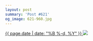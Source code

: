 ```yaml
---
layout: post
summary: 'Post #621'
og_image: 621-960.jpg
---
```


<p>
 <time>
  <a href="/621">
   {{ page.date | date: "%B %-d, %Y" }}
  </a>
 </time>
 <a href="/621">
  <img data-taken="4/26/2017" sizes="(min-width: 700px) 50vw, calc(100vw - 2rem)" src="{{ site.assets_url }}/621-480.jpg" srcset="{{ site.assets_url }}/621-240.jpg 240w, {{ site.assets_url }}/621-480.jpg 480w, {{ site.assets_url }}/621-720.jpg 720w, {{ site.assets_url }}/621-960.jpg 960w"/>
 </a>
</p>
